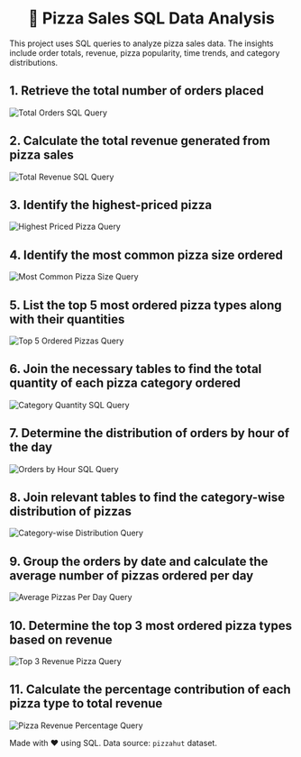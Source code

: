 
  
<h1 align="center" >🍕 Pizza Sales SQL Data Analysis</h1>
<p>This project uses SQL queries to analyze pizza sales data. The insights include order totals, revenue, pizza popularity, time trends, and category distributions.</p>

<section>
  <h2>1. Retrieve the total number of orders placed</h2>
  <img src="https://github.com/Himanshijain-2005/pizzahut-sql-dashboard/blob/main/Screenshot%202025-06-18%20at%2012.38.39%E2%80%AFPM.png?raw=true" alt="Total Orders SQL Query">
</section>

<section>
  <h2>2. Calculate the total revenue generated from pizza sales</h2>
  <img src="https://github.com/Himanshijain-2005/pizzahut-sql-dashboard/blob/main/Screenshot%202025-06-18%20at%2012.47.51%E2%80%AFPM.png?raw=true" alt="Total Revenue SQL Query">
</section>

<section>
  <h2>3. Identify the highest-priced pizza</h2>
  <img src="https://github.com/Himanshijain-2005/pizzahut-sql-dashboard/blob/main/Screenshot%202025-06-18%20at%2012.58.55%E2%80%AFPM.png?raw=true" alt="Highest Priced Pizza Query">
</section>

<section>
  <h2>4. Identify the most common pizza size ordered</h2>
  <img src="https://github.com/Himanshijain-2005/pizzahut-sql-dashboard/blob/main/Screenshot%202025-06-18%20at%201.32.29%E2%80%AFPM.png?raw=true" alt="Most Common Pizza Size Query">
</section>

<section>
  <h2>5. List the top 5 most ordered pizza types along with their quantities</h2>
  <img src="https://github.com/Himanshijain-2005/pizzahut-sql-dashboard/blob/main/Screenshot%202025-06-18%20at%201.46.14%E2%80%AFPM.png?raw=true" alt="Top 5 Ordered Pizzas Query">
</section>

<section>
  <h2>6. Join the necessary tables to find the total quantity of each pizza category ordered</h2>
  <img src="https://github.com/Himanshijain-2005/pizzahut-sql-dashboard/blob/main/Screenshot%202025-06-18%20at%201.53.10%E2%80%AFPM.png?raw=true" alt="Category Quantity SQL Query">
</section>

<section>
  <h2>7. Determine the distribution of orders by hour of the day</h2>
  <img src="https://github.com/Himanshijain-2005/pizzahut-sql-dashboard/blob/main/Screenshot%202025-06-18%20at%202.15.00%E2%80%AFPM.png?raw=true" alt="Orders by Hour SQL Query">
</section>

<section>
  <h2>8. Join relevant tables to find the category-wise distribution of pizzas</h2>
  <img src="https://github.com/Himanshijain-2005/pizzahut-sql-dashboard/blob/main/Screenshot%202025-06-18%20at%202.38.35%E2%80%AFPM.png?raw=true" alt="Category-wise Distribution Query">
</section>

<section>
  <h2>9. Group the orders by date and calculate the average number of pizzas ordered per day</h2>
  <img src="https://github.com/Himanshijain-2005/pizzahut-sql-dashboard/blob/main/Screenshot%202025-06-18%20at%202.49.30%E2%80%AFPM.png?raw=true" alt="Average Pizzas Per Day Query">
</section>

<section>
  <h2>10. Determine the top 3 most ordered pizza types based on revenue</h2>
  <img src="https://github.com/Himanshijain-2005/pizzahut-sql-dashboard/blob/main/Screenshot%202025-06-18%20at%204.12.37%E2%80%AFPM.png?raw=true" alt="Top 3 Revenue Pizza Query">
</section>

<section>
  <h2>11. Calculate the percentage contribution of each pizza type to total revenue</h2>
  <img src="https://github.com/Himanshijain-2005/pizzahut-sql-dashboard/blob/main/Screenshot%202025-06-18%20at%204.59.26%E2%80%AFPM.png?raw=true" alt="Pizza Revenue Percentage Query">
</section>

<p>Made with ❤️ using SQL. Data source: <code>pizzahut</code> dataset.</p>
